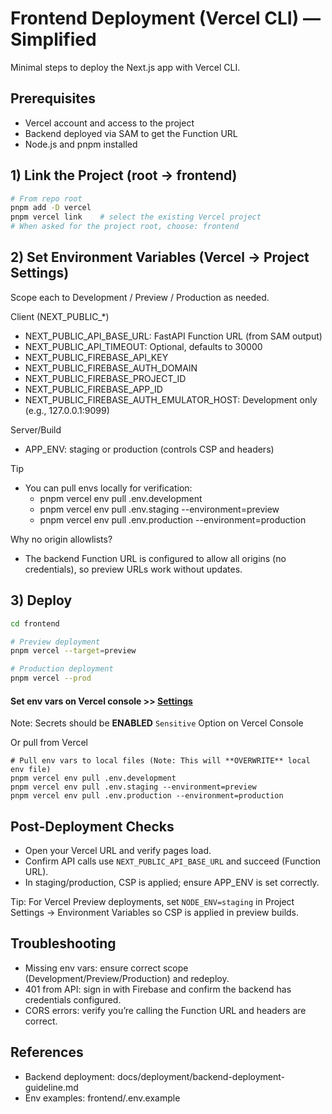 # Frontend Deployment (Vercel CLI) — Simplified

Minimal steps to deploy the Next.js app with Vercel CLI.

## Prerequisites
- Vercel account and access to the project
- Backend deployed via SAM to get the Function URL
- Node.js and pnpm installed

## 1) Link the Project (root → frontend)
```bash
# From repo root
pnpm add -D vercel
pnpm vercel link    # select the existing Vercel project
# When asked for the project root, choose: frontend
```

## 2) Set Environment Variables (Vercel → Project Settings)
Scope each to Development / Preview / Production as needed.

Client (NEXT_PUBLIC_*)
- NEXT_PUBLIC_API_BASE_URL: FastAPI Function URL (from SAM output)
- NEXT_PUBLIC_API_TIMEOUT: Optional, defaults to 30000
- NEXT_PUBLIC_FIREBASE_API_KEY
- NEXT_PUBLIC_FIREBASE_AUTH_DOMAIN
- NEXT_PUBLIC_FIREBASE_PROJECT_ID
- NEXT_PUBLIC_FIREBASE_APP_ID
- NEXT_PUBLIC_FIREBASE_AUTH_EMULATOR_HOST: Development only (e.g., 127.0.0.1:9099)

Server/Build
- APP_ENV: staging or production (controls CSP and headers)

Tip
- You can pull envs locally for verification:
  - pnpm vercel env pull .env.development
  - pnpm vercel env pull .env.staging --environment=preview
  - pnpm vercel env pull .env.production --environment=production

Why no origin allowlists?
- The backend Function URL is configured to allow all origins (no credentials), so preview URLs work without updates.

## 3) Deploy
```bash
cd frontend

# Preview deployment
pnpm vercel --target=preview

# Production deployment
pnpm vercel --prod
```

#### Set env vars on Vercel console >> [Settings](https://vercel.com/{TeamName}/{ProjectName}/settings/environment-variables)

Note: Secrets should be **ENABLED** `Sensitive` Option on Vercel Console

Or pull from Vercel

```
# Pull env vars to local files (Note: This will **OVERWRITE** local env file)
pnpm vercel env pull .env.development
pnpm vercel env pull .env.staging --environment=preview
pnpm vercel env pull .env.production --environment=production
```

## Post-Deployment Checks
- Open your Vercel URL and verify pages load.
- Confirm API calls use `NEXT_PUBLIC_API_BASE_URL` and succeed (Function URL).
- In staging/production, CSP is applied; ensure APP_ENV is set correctly.

Tip: For Vercel Preview deployments, set `NODE_ENV=staging` in Project Settings → Environment Variables so CSP is applied in preview builds.

## Troubleshooting
- Missing env vars: ensure correct scope (Development/Preview/Production) and redeploy.
- 401 from API: sign in with Firebase and confirm the backend has credentials configured.
- CORS errors: verify you’re calling the Function URL and headers are correct.

## References
- Backend deployment: docs/deployment/backend-deployment-guideline.md
- Env examples: frontend/.env.example
